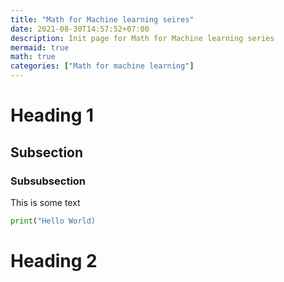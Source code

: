 ```yaml
---
title: "Math for Machine learning seires"
date: 2021-08-30T14:57:52+07:00
description: Init page for Math for Machine learning series
mermaid: true
math: true
categories: ["Math for machine learning"]
---
```



# Heading 1

## Subsection 

### Subsubsection

This is some text

```python
print("Hello World)
```

# Heading 2


